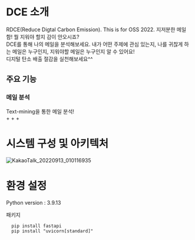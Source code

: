 # DCE 소개
RDCE(Reduce Digtal Carbon Emission). This is for OSS 2022. 
지저분한 메일함! 뭘 지워야 할지 감이 안오시죠?  
DCE를 통해 나의 메일을 분석해보세요. 내가 어떤 주제에 관심 있는지, 나를 귀찮게 하는 메일은 누구인지, 지워야할 메일은 누구인지 알 수 있어요!  
디지털 탄소 배출 절감을 실천해보세요^^

## 주요 기능
### 메일 분석
Text-mining을 통한 메일 분석!  
+
 +
  +
# 시스템 구성 및 아키텍처
![KakaoTalk_20220913_010116935](https://user-images.githubusercontent.com/71928522/189704098-7c3a8821-2975-46e3-89e0-0f5774715194.png)


# 환경 설정
Python version : 3.9.13  

패키지
```
  pip install fastapi
  pip install "uvicorn[standard]"
  ```
